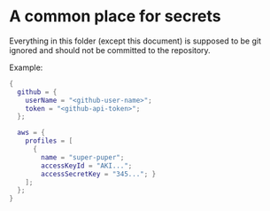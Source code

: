 # A common place for secrets

Everything in this folder (except this document) is supposed to be git ignored and should not be committed to the repository.

Example:

```nix
{
  github = {
    userName = "<github-user-name>";
    token = "<github-api-token>";
  };

  aws = {
    profiles = [
      {
        name = "super-puper";
        accessKeyId = "AKI...";
        accessSecretKey = "345..."; }
    ];
  };
}
```
